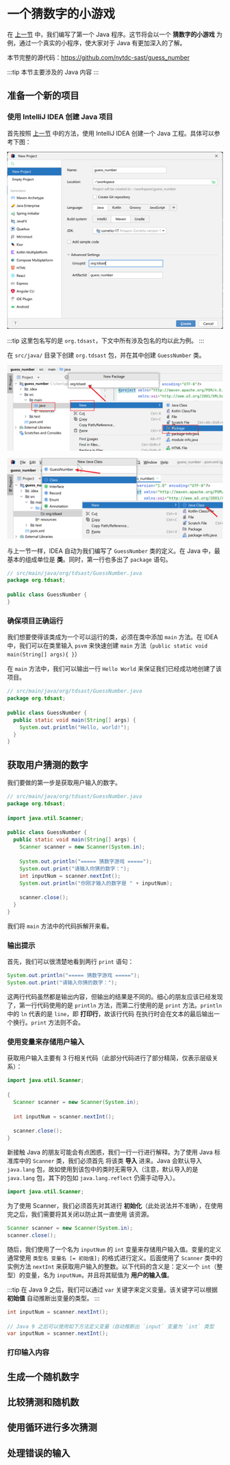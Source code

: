 # 一个猜数字的小游戏

在 [上一节](./intro-the-first-program.md) 中，我们编写了第一个 Java 程序。这节将会以一个
**猜数字的小游戏** 为例，通过一个真实的小程序，使大家对于 Java 有更加深入的了解。

本节完整的源代码：<https://github.com/nytdc-sast/guess_number>

:::tip
本节主要涉及的 Java 内容
:::

## 准备一个新的项目

### 使用 IntelliJ IDEA 创建 Java 项目

首先按照 [上一节](./intro-introduction-of-java.md) 中的方法，使用 IntelliJ IDEA 创建一个
Java 工程。具体可以参考下图：

![idea-create-project.png](./img/intro-guess-number/idea-create-project.png)

:::tip
这里包名写的是 `org.tdsast`，下文中所有涉及包名的均以此为例。
:::

在 `src/java/` 目录下创建 `org.tdsast` 包，并在其中创建 `GuessNumber` 类。

![package.png](./img/intro-guess-number/package.png)

![class.png](./img/intro-guess-number/class.png)

与上一节一样，IDEA 自动为我们编写了 `GuessNumber` 类的定义。在 Java 中，最基本的组成单位是
**类**。同时，第一行也多出了 `package` 语句。

```java
// src/main/java/org/tdsast/GuessNumber.java
package org.tdsast;

public class GuessNumber {
}
```

<!-- TODO: 介绍 package 是什么 -->

### 确保项目正确运行

我们想要使得该类成为一个可以运行的类，必须在类中添加 `main` 方法。在 IDEA 中，我们可以在类里输入
`psvm` 来快速创建 `main` 方法（`public static void main(String[] args){ }`）

在 `main` 方法中，我们可以输出一行 `Hello World` 来保证我们已经成功地创建了该项目。

```java
// src/main/java/org/tdsast/GuessNumber.java
package org.tdsast;

public class GuessNumber {
  public static void main(String[] args) {
    System.out.println("Hello, world!");
  }
}
```

## 获取用户猜测的数字

我们要做的第一步是获取用户输入的数字。

```java
// src/main/java/org/tdsast/GuessNumber.java
package org.tdsast;

import java.util.Scanner;

public class GuessNumber {
  public static void main(String[] args) {
    Scanner scanner = new Scanner(System.in);

    System.out.println("===== 猜数字游戏 =====");
    System.out.print("请输入你猜的数字：");
    int inputNum = scanner.nextInt();
    System.out.println("你刚才输入的数字是 " + inputNum);

    scanner.close();
  }
}
```

我们将 `main` 方法中的代码拆解开来看。

### 输出提示

首先，我们可以很清楚地看到两行 `print` 语句：

```java
System.out.println("===== 猜数字游戏 =====");
System.out.print("请输入你猜的数字：");
```

这两行代码虽然都是输出内容，但输出的结果是不同的。细心的朋友应该已经发现了，第一行代码使用的是 `println`
方法，而第二行使用的是 `print` 方法。`println` 中的 `ln` 代表的是 `line`，即 **打印行**，故该行代码
在执行时会在文本的最后输出一个换行。`print` 方法则不会。

### 使用变量来存储用户输入

获取用户输入主要有 3 行相关代码（此部分代码进行了部分精简，仅表示层级关系）：

```java
import java.util.Scanner;

{
  Scanner scanner = new Scanner(System.in);

  int inputNum = scanner.nextInt();

  scanner.close();
}
```

新接触 Java 的朋友可能会有点困惑，我们一行一行进行解释。为了使用 Java 标准库中的 `Scanner` 类，我们必须首先
将该类 **导入** 进来。Java 会默认导入 `java.lang` 包，故如使用到该包中的类时无需导入（注意，默认导入的是
`java.lang` 包，其下的包如 `java.lang.reflect` 仍需手动导入）。

```java
import java.util.Scanner;
```

为了使用 Scanner，我们必须首先对其进行 **初始化**（此处说法并不准确），在使用完之后，我们需要将其关闭以防止其一直使用
该资源。

```java
Scanner scanner = new Scanner(System.in);
scanner.close();
```

随后，我们使用了一个名为 `inputNum` 的 `int` 变量来存储用户输入值。变量的定义通常使用 `类型名 变量名 [= 初始值];`
的格式进行定义。后面使用了 `Scanner` 类中的实例方法 `nextInt` 来获取用户输入的整数。以下代码的含义是：定义一个
`int`（整型）的变量，名为 `inputNum`，并且将其赋值为 **用户的输入值**。

:::tip
在 Java 9 之后，我们可以通过 `var` 关键字来定义变量。该关键字可以根据 **初始值** 自动推断出变量的类型。
:::

```java
int inputNum = scanner.nextInt();

// Java 9 之后可以使用如下方法定义变量（自动推断出 `input` 变量为 `int` 类型
var inputNum = scanner.nextInt();
```

### 打印输入内容

## 生成一个随机数字

<!-- Random 类 -->

## 比较猜测和随机数

<!-- 运算符 -->

## 使用循环进行多次猜测

<!-- while 循环 -->

## 处理错误的输入

<!-- Java 异常 -->